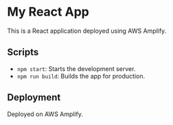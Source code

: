 # My React App

This is a React application deployed using AWS Amplify.

## Scripts

- `npm start`: Starts the development server.
- `npm run build`: Builds the app for production.

## Deployment

Deployed on AWS Amplify.
